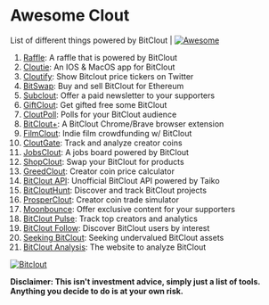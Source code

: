 # Awesome Clout
List of different things powered by BitClout  | [![Awesome](https://cdn.rawgit.com/sindresorhus/awesome/d7305f38d29fed78fa85652e3a63e154dd8e8829/media/badge.svg)](https://github.com/Mentors4EDU/Awesome-Clout)

1. [Raffle](https://bitcloutraffle.com/): A raffle that is powered by BitClout
2. [Cloutie](https://bitclout.com/u/CloutieApp): An IOS & MacOS app for BitClout
3. [Cloutify](https://chrome.google.com/webstore/detail/cloutify-show-bitclout-pr/mmpacdkjmmnichfpplcpcipgcdphfhdg): Show Bitclout price tickers on Twitter
4. [BitSwap](https://bitswap.network/): Buy and sell BitClout for Ethereum
5. [Subclout](https://www.subclout.com/): Offer a paid newsletter to your supporters
6. [GiftClout](https://www.giftclout.com/): Get gifted free some BitClout
7. [CloutPoll](https://cloutpoll.com/): Polls for your BitClout audience
8. [BitClout+](https://bitclout.plus/): A BitClout Chrome/Brave browser extension
9. [FilmClout](https://bitclout.com/u/FilmClout): Indie film crowdfunding w/ BitClout
10. [CloutGate](https://cloutgate.com/): Track and analyze creator coins
11. [JobsClout](http://jobclout.me/): A jobs board powered by BitClout
12. [ShopClout](http://shopclout.me/): Swap your BitClout for products
13. [GreedClout](https://bogdandidenko.github.io/greedclout/): Creator coin price calculator
14. [BitClout API](https://github.com/benjaminwoods/bitclout): Unofficial BitClout API powered by Taiko
15. [BitCloutHunt](https://www.bitclouthunt.com/): Discover and track BitClout projects
16. [ProsperClout](https://www.prosperclout.com/): Creator coin trade simulator
17. [Moonbounce](https://getmoonbounce.com/): Offer exclusive content for your supporters
18. [BitClout Pulse](https://www.bitcloutpulse.com/): Track top creators and analytics
19. [BitClout Follow](https://bitcloutfollow.com/): Discover BitClout users by interest
20. [Seeking BitClout](https://seekingbitclout.com/): Seeking undervalued BitClout assets
21. [BitClout Analysis](https://www.bitcloutanalysis.com/): The website to analyze BitClout

[![Bitclout](https://img.shields.io/badge/-Follow%20me%20on%20BitClout-red)](https://bitclout.com/u/AMKN)

**Disclaimer: This isn't investment advice, simply just a list of tools. Anything you decide to do is at your own risk.**
